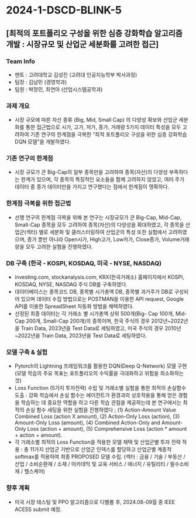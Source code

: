 # 2024-1-DSCD-BLINK-5

## [최적의 포트폴리오 구성을 위한 심층 강화학습 알고리즘 개발 : 시장규모 및 산업군 세분화를 고려한 접근]

### Team Info
- 멘토 : 고려대학교 김성진 (고려대 인공지능학부 박사과정)
- 팀장 : 김남민 (경영학과)
- 팀원 : 박정민, 최연아 (산업시스템공학과)

### 과제 개요
- 시장 규모에 따른 자산 종류 (Big, Mid, Small Cap) 의 다양성 확보와 산업군 세분화를 통한 접근법으로 시가, 고가, 저가, 종가, 거래량 5가지 데이터 특성을 모두 고려하여 기존 연구의 한계점을 극복한 “최적 포트폴리오 구성을 위한 심층 강화학습 DQN 모델"을 개발하였다.

### 기존 연구의 한계점
- 시장 규모가 큰 Big-Cap의 일부 종목만을 고려하여 종목(자산)의 다양성 부족하다는 한계가 있으며, 각 종목의 특징적인 요소들을 함께 고려하지 않았고, 여러 주가 데이터 중 종가 데이터만을 가지고 연구했다는 점에서 한계점이 명확하다.

### 한계점 극복을 위한 접근법
- 선행 연구의 한계점 극복을 위해 본 연구는 시장규모가 큰 Big-Cap, Mid-Cap, Small-Cap 종목을 모두 고려하여 종목(자산)의 다양성을 확대하였고, 각 종목을 산업군(섹터) 별로 세분화 및 클러스터링하여 산업군의 특성 또한 실험에서 고려하였으며, 종가 뿐만 아니라 Open시가, High고가, Low저가, Close종가, Volume거래량을 모두 고려한 실험을 진행하였다.

### DB 구축 (한국 - KOSPI, KOSDAQ, 미국 - NYSE, NASDAQ)
- investing.com, stockanalysis.com, KRX(한국거래소) 홈페이지에서 KOSPI, KOSDAQ, NYSE, NASDAQ 주식 DB를 구축하였다. 
- 데이터베이스는 종목코드 DB, 종목별 시가총액 DB, 종목별 과거주가 DB로 구성되어 있으며 데이터 수집 방법으로는 POSTMAN을 이용한 API request, Google API를 이용한 SpreadSheet 자동화 방법을 채택하였다. 
- 선정된 최종 데이터는 각 거래소 별 시가총액 상위 500개(Big- Cap 100개, Mid-Cap 200개, Small-Cap 200개)의 종목이며, 한국 주식의 경우 2012년~2022년을 Train Data, 2023년을 Test Data로 세팅하였고, 미국 주식의 경우 2010년~2022년을 Train Data, 2023년을 Test Data로 세팅하였다.

### 모델 구축 & 실험
- Pytorch의 Lightning 프레임워크를 활용한 DQN(Deep Q-Network) 모델 구현 (모델 학습의 주요 목표는 포트폴리오의 수익률을 극대화하고 위험을 최소화하는 것)
- Loss Function (5가지 투자전략) 수립 및 거래소별 실험을 통한 최적의 손실함수 도출 : 강화 학습에서 손실 함수는 에이전트가 환경과의 상호작용을 통해 얻은 경험을 학습하는 데 중요한 역할을 하고 다른 학습 관점을 제공하는데 본 연구에서는 최적의 손실 함수 세팅을 위한 실험을 진행하였다 ; (1) Action-Amount Value Combined Loss (action X amount), (2) Action-Only Loss (action), (3) Amount-Only Loss (amount), (4) Combined Action-Only and Amount-Only Loss (action + amount), (5) Comprehensive Loss (action * amount + action + amount).
- 각 거래소별 최적의 Loss Function을 적용한 모델 채택 및 산업군별 투자 전략 적용 : 총 11가지 산업군 기반으로 산업군 인덱스를 할당하고 산업군별 계층적 softmax를 적용하여 최종 PROPOSED 모델 수립. (섹터 : 금융 / 기술 / 부동산 / 산업 / 소비순환재 / 소재 / 아카데믹 및 교육 서비스 / 에너지 / 유틸리티 / 필수소비재 / 헬스케어)

### 향후 계획
- 미국 시장 테스팅 및 PPO 알고리즘으로 디벨롭 후, 2024.08-09월 중 IEEE ACESS submit 예정.
